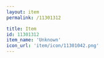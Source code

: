 ```yaml
---
layout: item
permalink: /11301312

title: Item
id: 11301312
item_name: 'Unknown'
icon_url: 'item/icon/11301042.png'
---
```

